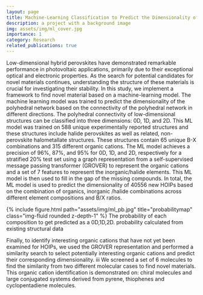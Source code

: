 ```yaml
---
layout: page
title: Machine-Learning Classification to Predict the Dimensionality of Hybrid Organic-Inorganic Halide Perovskites
description: a project with a background image
img: assets/img/ml_cover.jpg
importance: 1
category: Research
related_publications: true
---
```


Low-dimensional hybrid perovskites have demonstrated remarkable performance in photovoltaic applications, primarily due to their exceptional optical and electronic properties. As the search for potential candidates for novel materials continues, understanding the structure of these materials is crucial for investigating their stability. In this study, we implement a framework to find novel material based on a machine-learning model. The machine learning model was trained to predict the dimensionality of the polyhedral network based on the connectivity of the polyhedral network in different directions. The polyhedral connectivity of low-dimensional structures can be classified into three dimensions: 0D, 1D, and 2D. This ML model was trained on 588 unique experimentally reported structures and these structures include halide perovskites as well as related, non-perovskite halometallate structures. These structures contain 65 unique B-X combinations and 315 different organic cations. The ML model achieves a precision of 96%, 87%, and 95% for 0D, 1D, and 2D, respectively for a stratified 20% test set using a graph representation from a self-supervised message passing transformer (GROVER) to represent the organic cations and a set of 7 features to represent the inorganic/halide elements. This ML model is then used to fill in the gap of the missing compounds. In total, the ML model is used to predict the dimensionality of 40556 new HOIPs based on the combination of organics, inorganic /halide combinations across different element compositions and B/X ratios. 

{% include figure.html path="assets/img/ml_pb.jpg" title="probabilitymap" class="img-fluid rounded z-depth-1" %}
The probability of each composition to get predicted as a 0D,1D,2D. probability calculated from existing structural data


Finally, to identify interesting organic cations that have not yet been examined for HOIPs, we used the GROVER representation and performed a similarity search to select potentially interesting organic cations and predict their corresponding dimensionality.
iii
We screened a set of 6 molecules to find the similarity from two different molecular cases to find novel materials. This organic cation identification is demonstrated on: chiral molecules and large conjugated systems derived from pyrene, thiophenes and cyclopentadiene molecules.

